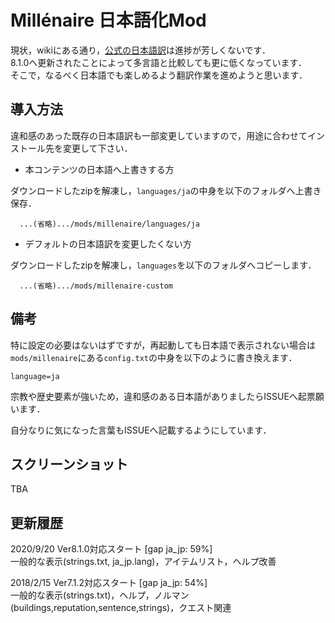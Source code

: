 # Millénaire 日本語化Mod

現状，wikiにある通り，[公式の日本語訳](https://www.millenaire.org/translations)は進捗が芳しくないです．  
8.1.0へ更新されたことによって多言語と比較しても更に低くなっています．  
そこで，なるべく日本語でも楽しめるよう翻訳作業を進めようと思います．

## 導入方法

違和感のあった既存の日本語訳も一部変更していますので，用途に合わせてインストール先を変更して下さい．

- 本コンテンツの日本語へ上書きする方

ダウンロードしたzipを解凍し，`languages/ja`の中身を以下のフォルダへ上書き保存．

```
  ...(省略).../mods/millenaire/languages/ja
```

- デフォルトの日本語訳を変更したくない方

ダウンロードしたzipを解凍し，`languages`を以下のフォルダへコピーします．

```
  ...(省略).../mods/millenaire-custom
```

## 備考

特に設定の必要はないはずですが，再起動しても日本語で表示されない場合は`mods/millenaire`にある`config.txt`の中身を以下のように書き換えます．

```
language=ja
```

宗教や歴史要素が強いため，違和感のある日本語がありましたらISSUEへ起票願います．

自分なりに気になった言葉もISSUEへ記載するようにしています．

## スクリーンショット

TBA

## 更新履歴

2020/9/20 Ver8.1.0対応スタート [gap ja_jp: 59%]  
一般的な表示(strings.txt, ja_jp.lang)，アイテムリスト，ヘルプ改善

2018/2/15 Ver7.1.2対応スタート [gap ja_jp: 54%]  
一般的な表示(strings.txt)，ヘルプ，ノルマン(buildings,reputation,sentence,strings)，クエスト関連
